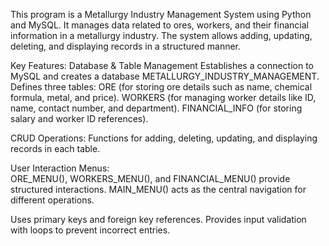 This program is a Metallurgy Industry Management System using Python and MySQL. It manages data related to ores, workers, and their financial information in a metallurgy industry. The system allows adding, updating, deleting, and displaying records in a structured manner.

Key Features:
Database & Table Management
Establishes a connection to MySQL and creates a database METALLURGY_INDUSTRY_MANAGEMENT.
Defines three tables:
            ORE (for storing ore details such as name, chemical formula, metal, and price).
            WORKERS (for managing worker details like ID, name, contact number, and department).
            FINANCIAL_INFO (for storing salary and worker ID references).

CRUD Operations:
            Functions for adding, deleting, updating, and displaying records in each table.

User Interaction Menus:    
            ORE_MENU(), WORKERS_MENU(), and FINANCIAL_MENU() provide structured interactions.
            MAIN_MENU() acts as the central navigation for different operations.

Uses primary keys and foreign key references.
Provides input validation with loops to prevent incorrect entries.
